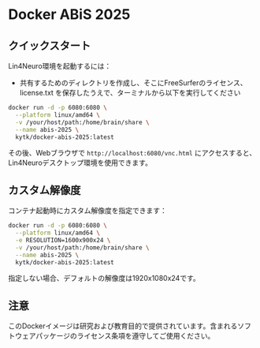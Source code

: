 # Docker ABiS 2025

## クイックスタート

Lin4Neuro環境を起動するには：

- 共有するためのディレクトリを作成し、そこにFreeSurferのライセンス、license.txt を保存したうえで、ターミナルから以下を実行してください

```bash
docker run -d -p 6080:6080 \
  --platform linux/amd64 \
  -v /your/host/path:/home/brain/share \
  --name abis-2025 \
  kytk/docker-abis-2025:latest
```

その後、Webブラウザで `http://localhost:6080/vnc.html` にアクセスすると、Lin4Neuroデスクトップ環境を使用できます。

## カスタム解像度

コンテナ起動時にカスタム解像度を指定できます：

```bash
docker run -d -p 6080:6080 \
  --platform linux/amd64 \
  -e RESOLUTION=1600x900x24 \
  -v /your/host/path:/home/brain/share \
  --name abis-2025 \
  kytk/docker-abis-2025:latest
```

指定しない場合、デフォルトの解像度は1920x1080x24です。


## 注意

このDockerイメージは研究および教育目的で提供されています。含まれるソフトウェアパッケージのライセンス条項を遵守してご使用ください。
